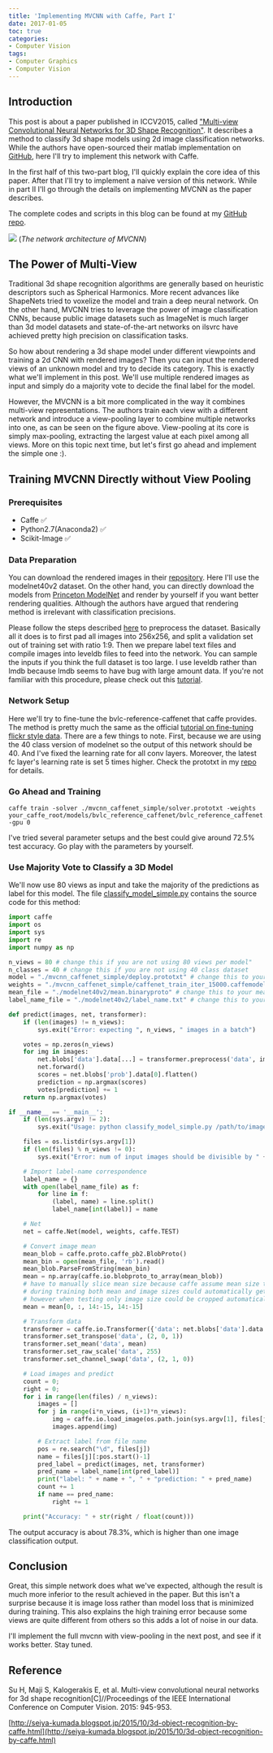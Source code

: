 ```yaml
---
title: 'Implementing MVCNN with Caffe, Part I'
date: 2017-01-05
toc: true
categories:
- Computer Vision
tags:
- Computer Graphics
- Computer Vision
---
```


## Introduction

This post is about a paper published in ICCV2015, called ["Multi-view Convolutional Neural Networks for 3D Shape Recognition"](http://www.cv-foundation.org/openaccess/content_iccv_2015/papers/Su_Multi-View_Convolutional_Neural_ICCV_2015_paper.pdf). It describes a method to classify 3d shape models using 2d image classification networks. While the authors have open-sourced their matlab implementation on [GitHub](https://github.com/suhangpro/mvcnn), here I'll try to implement this network with Caffe.

In the first half of this two-part blog, I'll quickly explain the core idea of this paper. After that I'll try to implement a naive version of this network. While in part II I'll go through the details on implementing MVCNN as the paper describes.

The complete codes and scripts in this blog can be found at my [GitHub repo](https://github.com/unclejimbo/mvcnn-caffe).

![](https://camo.githubusercontent.com/f505454fa4d971db8b85b35ad7cac63795d3eaa0/687474703a2f2f7669732d7777772e63732e756d6173732e6564752f6d76636e6e2f696d616765732f6d76636e6e2e706e67)
(*The network architecture of MVCNN*)

<!-- more -->

## The Power of Multi-View

Traditional 3d shape recognition algorithms are generally based on heuristic descriptors such as Spherical Harmonics. More recent advances like ShapeNets tried to voxelize the model and train a deep neural network. On the other hand, MVCNN tries to leverage the power of image classification CNNs, because public image datasets such as ImageNet is much larger than 3d model datasets and state-of-the-art networks on ilsvrc have achieved pretty high precision on classification tasks.

So how about rendering a 3d shape model under different viewpoints and training a 2d CNN with rendered images? Then you can input the rendered views of an unknown model and try to decide its category. This is exactly what we'll implement in this post. We'll use multiple rendered images as input and simply do a majority vote to decide the final label for the model.

However, the MVCNN is a bit more complicated in the way it combines multi-view representations. The authors train each view with a different network and introduce a view-pooling layer to combine multiple networks into one, as can be seen on the figure above. View-pooling at its core is simply max-pooling, extracting the largest value at each pixel among all views. More on this topic next time, but let's first go ahead and implement the simple one :).

## Training MVCNN Directly without View Pooling

### Prerequisites

- Caffe :white_check_mark:
- Python2.7(Anaconda2) :white_check_mark:
- Scikit-Image :white_check_mark:

### Data Preparation

You can download the rendered images in their [repository](https://github.com/suhangpro/mvcnn). Here I'll use the modelnet40v2 dataset. On the other hand, you can directly download the models from [Princeton ModelNet](http://modelnet.cs.princeton.edu/#) and render by yourself if you want better rendering qualities. Although the authors have argued that rendering method is irrelevant with classification precisions.

Please follow the steps described [here](https://github.com/unclejimbo/mvcnn-caffe/tree/master/modelnet40v2) to preprocess the dataset. Basically all it does is to first pad all images into 256x256, and split a validation set out of training set with ratio 1:9. Then we prepare label text files and compile images into leveldb files to feed into the network. You can sample the inputs if you think the full dataset is too large. I use leveldb rather than lmdb because lmdb seems to have bug with large amount data. If you're not familiar with this procedure, please check out this [tutorial](http://caffe.berkeleyvision.org/gathered/examples/imagenet.html).

### Network Setup

Here we'll try to fine-tune the bvlc-reference-caffenet that caffe provides. The method is pretty much the same as the official [tutorial on fine-tuning flickr style data](http://caffe.berkeleyvision.org/gathered/examples/finetune_flickr_style.html). There are a few things to note. First, because we are using the 40 class version of modelnet so the output of this network should be 40. And I've fixed the learning rate for all conv layers. Moreover, the latest fc layer's learning rate is set 5 times higher. Check the prototxt in my [repo](https://github.com/unclejimbo/mvcnn-caffe) for details.

### Go Ahead and Training

```
caffe train -solver ./mvcnn_caffenet_simple/solver.prototxt -weights your_caffe_root/models/bvlc_reference_caffenet/bvlc_reference_caffenet.caffemodel -gpu 0
```

I've tried several parameter setups and the best could give around 72.5% test accuracy. Go play with the parameters by yourself.

### Use Majority Vote to Classify a 3D Model

We'll now use 80 views as input and take the majority of the predictions as label for this model. The file [classify_model_simple.py](https://github.com/unclejimbo/mvcnn-caffe/blob/master/classify_model_simple.py) contains the source code for this method:
```python
import caffe
import os
import sys
import re
import numpy as np

n_views = 80 # change this if you are not using 80 views per model"
n_classes = 40 # change this if you are not using 40 class dataset
model = "./mvcnn_caffenet_simple/deploy.prototxt" # change this to your model defiintion
weights = "./mvcnn_caffenet_simple/caffenet_train_iter_15000.caffemodel" # change this to your trained model
mean_file = "./modelnet40v2/mean.binaryproto" # change this to your mean file
label_name_file = "./modelnet40v2/label_name.txt" # change this to your label_name file

def predict(images, net, transformer):
    if (len(images) != n_views):
        sys.exit("Error: expecting ", n_views, " images in a batch")

    votes = np.zeros(n_views)
    for img in images:
        net.blobs['data'].data[...] = transformer.preprocess('data', img)
        net.forward()
        scores = net.blobs['prob'].data[0].flatten()
        prediction = np.argmax(scores)
        votes[prediction] += 1
    return np.argmax(votes)

if __name__ == '__main__':
    if (len(sys.argv) != 2):
        sys.exit("Usage: python classify_model_simple.py /path/to/image_directory/")

    files = os.listdir(sys.argv[1])
    if (len(files) % n_views != 0):
        sys.exit("Error: num of input images should be divisible by " + str(n_views))

    # Import label-name correspondence
    label_name = {}
    with open(label_name_file) as f:
        for line in f:
            (label, name) = line.split()
            label_name[int(label)] = name

    # Net
    net = caffe.Net(model, weights, caffe.TEST)

    # Convert image mean
    mean_blob = caffe.proto.caffe_pb2.BlobProto()
    mean_bin = open(mean_file, 'rb').read()
    mean_blob.ParseFromString(mean_bin)
    mean = np.array(caffe.io.blobproto_to_array(mean_blob))
    # have to manually slice mean size because caffe assume mean size to be the same as input dims,
    # during training both mean and image sizes could automatically get cropped to network input dims,
    # however when testing only image size could be cropped automatically by deployment input layer
    mean = mean[0, :, 14:-15, 14:-15]

    # Transform data
    transformer = caffe.io.Transformer({'data': net.blobs['data'].data.shape})
    transformer.set_transpose('data', (2, 0, 1))
    transformer.set_mean('data', mean)
    transformer.set_raw_scale('data', 255)
    transformer.set_channel_swap('data', (2, 1, 0))

    # Load images and predict
    count = 0;
    right = 0;
    for i in range(len(files) / n_views):
        images = []
        for j in range(i*n_views, (i+1)*n_views):
            img = caffe.io.load_image(os.path.join(sys.argv[1], files[j]))
            images.append(img)

        # Extract label from file name
        pos = re.search("\d", files[j])
        name = files[j][:pos.start()-1]
        pred_label = predict(images, net, transformer)
        pred_name = label_name[int(pred_label)]
        print("label: " + name + ", " + "prediction: " + pred_name)
        count += 1
        if name == pred_name:
            right += 1

    print("Accuracy: " + str(right / float(count)))
```
The output accuracy is about 78.3%, which is higher than one image classification output.

## Conclusion

Great, this simple network does what we've expected, although the result is much more inferior to the result achieved in the paper. But this isn't a surprise because it is image loss rather than model loss that is minimized during training. This also explains the high training error because some views are quite different from others so this adds a lot of noise in our data.

I'll implement the full mvcnn with view-pooling in the next post, and see if it works better. Stay tuned.

## Reference

Su H, Maji S, Kalogerakis E, et al. Multi-view convolutional neural networks for 3d shape recognition[C]//Proceedings of the IEEE International Conference on Computer Vision. 2015: 945-953.

[http://seiya-kumada.blogspot.jp/2015/10/3d-object-recognition-by-caffe.html](http://seiya-kumada.blogspot.jp/2015/10/3d-object-recognition-by-caffe.html)
